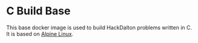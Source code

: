 # C Build Base
This base docker image is used to build HackDalton problems written in C. It is based on [Alpine Linux](https://alpinelinux.org/).
